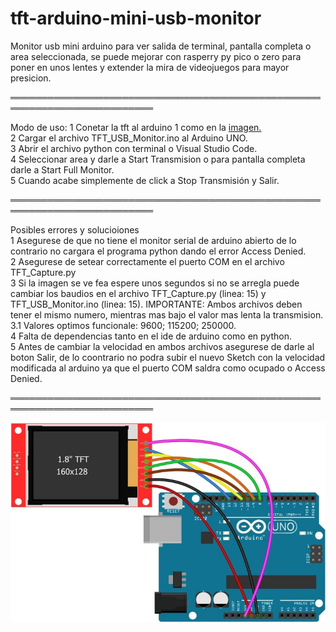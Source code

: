 # tft-arduino-mini-usb-monitor

Monitor usb mini arduino para ver salida de terminal, pantalla completa o area seleccionada, se puede mejorar con rasperry py pico o zero para poner en unos lentes y extender la mira de videojuegos para mayor presicion.

═════════════════════════════════════════════════════════════════════════  

Modo de uso:  1 Conetar la tft al arduino 1 como en la [imagen.](images/conexion_tft.jpg)  
              2 Cargar el archivo TFT_USB_Monitor.ino al Arduino UNO.  
              3 Abrir el archivo python con terminal o Visual Studio Code.  
              4 Seleccionar area y darle a Start Transmision o para pantalla completa darle a Start Full Monitor.  
              5 Cuando acabe simplemente de click a Stop Transmisión y Salir.  

═════════════════════════════════════════════════════════════════════════  

Posibles errores y solucioiones  
              1 Asegurese de que no tiene el monitor serial de arduino abierto de lo contrario no cargara el programa python dando el error Access Denied.  
              2 Asegurese de setear correctamente el puerto COM en el archivo TFT_Capture.py  
              3 Si la imagen se ve fea espere unos segundos si no se arregla puede cambiar los baudios en el archivo TFT_Capture.py (linea: 15) y TFT_USB_Monitor.ino (linea: 15).
                IMPORTANTE: Ambos archivos deben tener el mismo numero, mientras mas bajo el valor mas lenta la transmision.  
              3.1 Valores optimos funcionale: 9600; 115200; 250000.  
              4 Falta de dependencias tanto en el ide de arduino como en python.  
              5 Antes de cambiar la velocidad en ambos archivos asegurese de darle al boton Salir, de lo coontrario no podra subir el nuevo Sketch con la velocidad modificada al arduino
                ya  que el puerto COM saldra como ocupado o Access Denied.  

═════════════════════════════════════════════════════════════════════════  

![Conexión Arduino y TFT](images/conexion_tft.jpg)  

